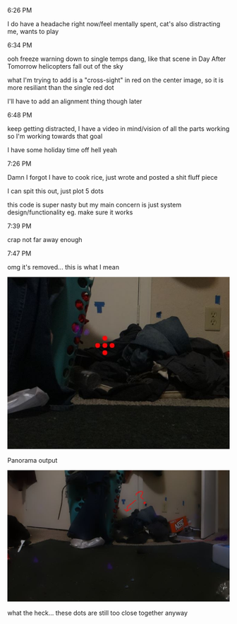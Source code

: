 6:26 PM

I do have a headache right now/feel mentally spent, cat's also distracting me, wants to play

6:34 PM

ooh freeze warning down to single temps dang, like that scene in Day After Tomorrow helicopters fall out of the sky

what I'm trying to add is a "cross-sight" in red on the center image, so it is more resiliant than the single red dot

I'll have to add an alignment thing though later

6:48 PM

keep getting distracted, I have a video in mind/vision of all the parts working so I'm working towards that goal

I have some holiday time off hell yeah

7:26 PM

Damn I forgot I have to cook rice, just wrote and posted a shit fluff piece

I can spit this out, just plot 5 dots

this code is super nasty but my main concern is just system design/functionality eg. make sure it works

7:39 PM

crap not far away enough

7:47 PM

omg it's removed... this is what I mean

<img src="../../images/cross-hair.JPG"/>

Panorama output

<img src="../../images/red-dot-removed.JPG"/>

what the heck... these dots are still too close together anyway

